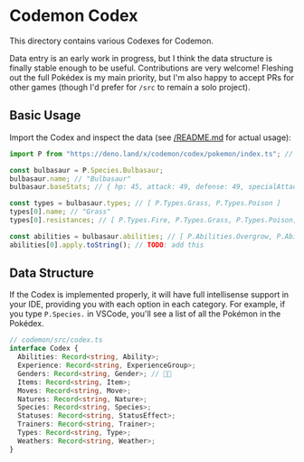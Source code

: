 # Codemon Codex

This directory contains various Codexes for Codemon.

Data entry is an early work in progress, but I think the data structure is finally stable enough to be useful. Contributions are very welcome! Fleshing out the full Pokédex is my main priority, but I'm also happy to accept PRs for other games (though I'd prefer for `/src` to remain a solo project).

## Basic Usage

Import the Codex and inspect the data (see [/README.md](../../README.md) for actual usage):

```ts
import P from "https://deno.land/x/codemon/codex/pokemon/index.ts"; // note: not yet published

const bulbasaur = P.Species.Bulbasaur;
bulbasaur.name; // "Bulbasaur"
bulbasaur.baseStats; // { hp: 45, attack: 49, defense: 49, specialAttack: 65, specialDefense: 65, speed: 45 }

const types = bulbasaur.types; // [ P.Types.Grass, P.Types.Poison ]
types[0].name; // "Grass"
types[0].resistances; // [ P.Types.Fire, P.Types.Grass, P.Types.Poison, P.Types.Flying, P.Types.Bug, P.Types.Dragon, P.Types.Steel ]

const abilities = bulbasaur.abilities; // [ P.Abilities.Overgrow, P.Abilities.Chlorophyll ]
abilities[0].apply.toString(); // TODO: add this
```

## Data Structure

If the Codex is implemented properly, it will have full intellisense support in your IDE, providing you with each option in each category. For example, if you type `P.Species.` in VSCode, you'll see a list of all the Pokémon in the Pokédex.

```ts
// codemon/src/codex.ts
interface Codex {
  Abilities: Record<string, Ability>;
  Experience: Record<string, ExperienceGroup>;
  Genders: Record<string, Gender>; // 🏳️‍⚧️
  Items: Record<string, Item>;
  Moves: Record<string, Move>;
  Natures: Record<string, Nature>;
  Species: Record<string, Species>;
  Statuses: Record<string, StatusEffect>;
  Trainers: Record<string, Trainer>;
  Types: Record<string, Type>;
  Weathers: Record<string, Weather>;
}
```
